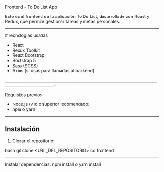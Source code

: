 Frontend - To Do List App

Este es el frontend de la aplicación To Do List, desarrollado con React y Redux, que permite gestionar tareas y metas personales.
_____________________________________________________________________________________________________________________________________________________

#Tecnologías usadas
- React
- Redux Toolkit
- React Bootstrap
- Bootstrap 5
- Sass (SCSS)
- Axios (si usas para llamadas al backend)

_______________________________________________________________________________________________________-

Requisitos previos

- Node.js (v16 o superior recomendado)
- npm o yarn

____________________________________________________________________________________

## Instalación

1. Clonar el repositorio:

bash
git clone <URL_DEL_REPOSITORIO>
cd frontend
______________________________________________________________________________________________
Instalar dependencias:
npm install o yarn install

